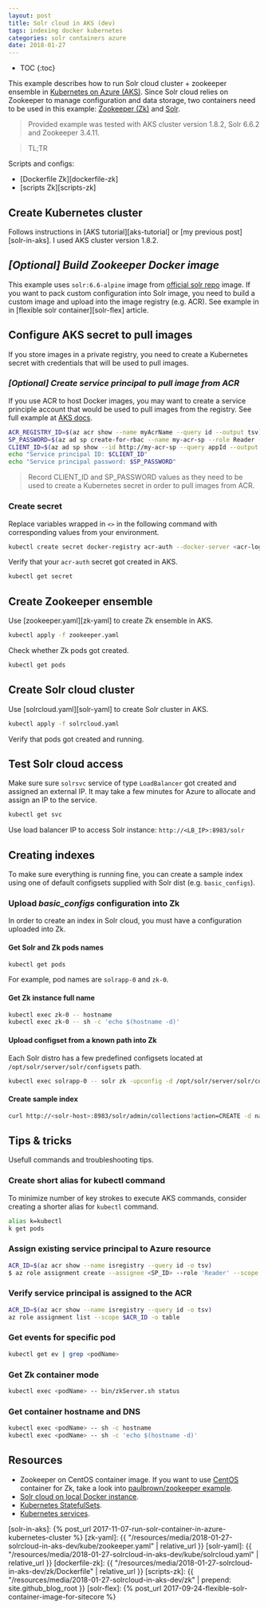 ```yaml
---
layout: post
title: Solr cloud in AKS (dev)
tags: indexing docker kubernetes
categories: solr containers azure
date: 2018-01-27
---
```


* TOC
{:toc}

This example describes how to run Solr cloud cluster + zookeeper ensemble in [Kubernetes on Azure (AKS)][aks-doc]. Since Solr cloud relies on Zookeeper to manage configuration and data storage, two containers need to be used in this example: [Zookeeper (Zk)][zk-doc] and [Solr][solr-doc].
>Provided example was tested with AKS cluster version 1.8.2, Solr 6.6.2 and Zookeeper 3.4.11.

>TL;TR

Scripts and configs:

* [Dockerfile Zk][dockerfile-zk]
* [scripts Zk][scripts-zk]

## Create Kubernetes cluster

Follows instructions in [AKS tutorial][aks-tutorial] or [my previous post][solr-in-aks]. I used AKS cluster version 1.8.2.

## *[Optional] Build Zookeeper Docker image*

This example uses `solr:6.6-alpine` image from [official solr repo](https://hub.docker.com/_/solr/) image. If you want to pack custom configuration into Solr image, you need to build a custom image and upload into the image registry (e.g. ACR). See example in in [flexible solr container][solr-flex] article.

## Configure AKS secret to pull images

If you store images in a private registry, you need to create a Kubernetes secret with credentials that will be used to pull images.

### _[Optional] Create service principal to pull image from ACR_

If you use ACR to host Docker images, you may want to create a service principle account that would be used to pull images from the registry. See full example at [AKS docs][acr-auth].

```bash
ACR_REGISTRY_ID=$(az acr show --name myAcrName --query id --output tsv)
SP_PASSWORD=$(az ad sp create-for-rbac --name my-acr-sp --role Reader --scopes $ACR_REGISTRY_ID --query password --output tsv)
CLIENT_ID=$(az ad sp show --id http://my-acr-sp --query appId --output tsv)
echo "Service principal ID: $CLIENT_ID"
echo "Service principal password: $SP_PASSWORD"
```

>Record CLIENT_ID and SP_PASSWORD values as they need to be used to create a Kubernetes secret in order to pull images from ACR.

### Create secret

Replace variables wrapped in `<>` in the following command with corresponding values from your environment.

```bash
kubectl create secret docker-registry acr-auth --docker-server <acr-login-server> --docker-username <CLIENT_ID> --docker-password <SP_PASSWORD> --docker-email <email-address>
```

Verify that your `acr-auth` secret got created in AKS.

```bash
kubectl get secret
```

## Create Zookeeper ensemble

Use [zookeeper.yaml][zk-yaml] to create Zk ensemble in AKS.

```bash
kubectl apply -f zookeeper.yaml
```

Check whether Zk pods got created.

```bash
kubectl get pods
```

## Create Solr cloud cluster

Use [solrcloud.yaml][solr-yaml] to create Solr cluster in AKS.

```bash
kubectl apply -f solrcloud.yaml
```

Verify that pods got created and running.

## Test Solr cloud access

Make sure sure `solrsvc` service of type `LoadBalancer` got created and assigned an external IP. It may take a few minutes for Azure to allocate and assign an IP to the service.

```bash
kubectl get svc
```

Use load balancer IP to access Solr instance: `http://<LB_IP>:8983/solr`

## Creating indexes

To make sure everything is running fine, you can create a sample index using one of default configsets supplied with Solr dist (e.g. `basic_configs`).

### Upload *basic_configs* configuration into Zk

In order to create an index in Solr cloud, you must have a configuration uploaded into Zk.

#### Get Solr and Zk pods names

```bash
kubectl get pods
```

For example, pod names are `solrapp-0` and `zk-0`.

#### Get Zk instance full name

```bash
kubectl exec zk-0 -- hostname
kubectl exec zk-0 -- sh -c 'echo $(hostname -d)'
```

#### Upload configset from a known path into Zk

Each Solr distro has a few predefined configsets located at `/opt/solr/server/solr/configsets` path.

```bash
kubectl exec solrapp-0 -- solr zk -upconfig -d /opt/solr/server/solr/configsets/basic_configs -n basic -z zk-0.zk.default.svc.cluster.local:2181
```

#### Create sample index

```bash
curl http://<solr-host>:8983/solr/admin/collections?action=CREATE -d name=basic -d numShards=3 -d replicationFactor=2 -d maxShardsPerNode=2 -d collection.configName=basic
```

## Tips & tricks

Usefull commands and troubleshooting tips.

### Create short alias for kubectl command

To minimize number of key strokes to execute AKS commands, consider creating a shorter alias for `kubectl` command.

```bash
alias k=kubectl
k get pods
```

### Assign existing service principal to Azure resource

```bash
ACR_ID=$(az acr show --name isregistry --query id -o tsv)
$ az role assignment create --assignee <SP_ID> --role 'Reader' --scope $ACR_ID
```

### Verify service principal is assigned to the ACR

```bash
ACR_ID=$(az acr show --name isregistry --query id -o tsv)
az role assignment list --scope $ACR_ID -o table
```

### Get events for specific pod

```bash
kubectl get ev | grep <podName>
```

### Get Zk container mode

```bash
kubectl exec <podName> -- bin/zkServer.sh status
```

### Get container hostname and DNS

```bash
kubectl exec <podName> -- sh -c hostname
kubectl exec <podName> -- sh -c 'echo $(hostname -d)'
```

## Resources

* Zookeeper on CentOS container image. If you want to use [CentOS](https://www.centos.org/) container for Zk, take a look into [paulbrown/zookeeper example][zk-centos].
* [Solr cloud on local Docker instance](https://hub.docker.com/r/hardikdocker/solrcloud-zookeeper-docker/).
* [Kubernetes StatefulSets](https://kubernetes.io/docs/concepts/workloads/controllers/statefulset/).
* [Kubernetes services](https://kubernetes.io/docs/concepts/services-networking/service/).

[aks-doc]: https://docs.microsoft.com/en-us/azure/aks/
[zk-doc]: https://zookeeper.apache.org/
[solr-doc]: https://lucene.apache.org/solr/
[acr-doc]: https://docs.microsoft.com/en-us/azure/container-registry/
[zk-centos]: https://hub.docker.com/r/paulbrown/zookeeper/
[acr-auth]: https://docs.microsoft.com/en-us/azure/container-registry/container-registry-auth-aks?#access-with-kubernetes-secret
[solr-in-aks]: {% post_url 2017-11-07-run-solr-container-in-azure-kubernetes-cluster %}
[zk-yaml]: {{ "/resources/media/2018-01-27-solrcloud-in-aks-dev/kube/zookeeper.yaml" | relative_url }}
[solr-yaml]: {{ "/resources/media/2018-01-27-solrcloud-in-aks-dev/kube/solrcloud.yaml" | relative_url }}
[dockerfile-zk]: {{ "/resources/media/2018-01-27-solrcloud-in-aks-dev/zk/Dockerfile" | relative_url }}
[scripts-zk]: {{ "/resources/media/2018-01-27-solrcloud-in-aks-dev/zk" | prepend: site.github_blog_root }}
[solr-flex]: {% post_url 2017-09-24-flexible-solr-container-image-for-sitecore %}